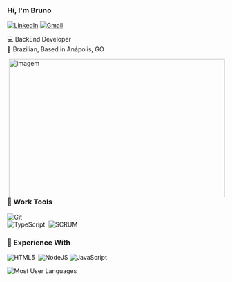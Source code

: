 ### Hi, I'm Bruno 

[![LinkedIn](https://img.shields.io/badge/bruno_santos-%230077B5.svg?style=for-the-badge&logo=linkedin&logoColor=white)](https://www.linkedin.com/in/bruno-c-ba2302135/)
[![Gmail](https://img.shields.io/badge/bruno_santos-D14836?style=for-the-badge&logo=gmail&logoColor=white)](mailto:bruno.cristiano.santos@gmail.com)

💻 BackEnd Developer <br />
🏡 Brazilian, Based in Anápolis, GO 


<img align="right" alt="imagem" src="https://i.pinimg.com/originals/b4/00/bb/b400bba24a3ac713c5611facf4376d7e.jpg" width="500" height="320" />
  
  
### :wrench: Work Tools

![Git](https://img.shields.io/badge/GIT-%23F05033.svg?&style=flat&logo=git&logoColor=white)&nbsp;\
![TypeScript](https://img.shields.io/badge/JAVASCRIPT-323330.svg?&style=flat&logo=TypeScript&logoColor=%23F7DF1E)&nbsp;
![SCRUM](https://img.shields.io/badge/SCRUM-6DB33F.svg?&style=flat&logo=ddd&logoColor=white)&nbsp;

### :rocket: Experience With

![HTML5](https://img.shields.io/badge/HTML5-E34F26.svg?&style=flat&logo=html5&logoColor=white)&nbsp;
![NodeJS](https://img.shields.io/badge/NODE-JS-%23563D7C.svg?style=flat&logo=nodejs&logoColor=white)
![JavaScript](https://img.shields.io/badge/JAVASCRIPT-323330.svg?&style=flat&logo=javascript&logoColor=%23F7DF1E)&nbsp;

![Most User Languages](https://github-readme-stats.vercel.app/api/top-langs/?username=brunosantoos&theme=dracula)






